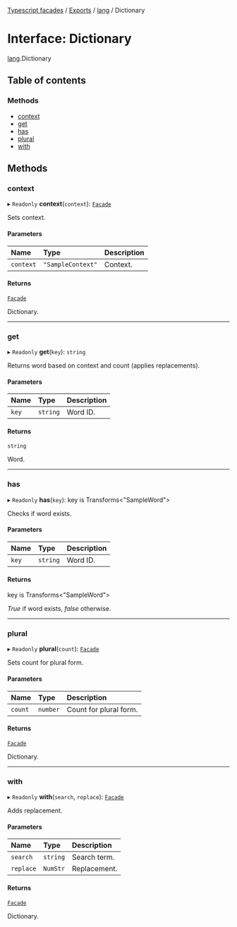 [Typescript facades](../index.md) / [Exports](../modules.md) / [lang](../modules/lang.md) / Dictionary

# Interface: Dictionary

[lang](../modules/lang.md).Dictionary

## Table of contents

### Methods

- [context](lang.Dictionary.md#context)
- [get](lang.Dictionary.md#get)
- [has](lang.Dictionary.md#has)
- [plural](lang.Dictionary.md#plural)
- [with](lang.Dictionary.md#with)

## Methods

### context

▸ `Readonly` **context**(`context`): [`Facade`](../modules/lang.md#facade)

Sets context.

#### Parameters

| Name | Type | Description |
| :------ | :------ | :------ |
| `context` | ``"SampleContext"`` | Context. |

#### Returns

[`Facade`](../modules/lang.md#facade)

Dictionary.

___

### get

▸ `Readonly` **get**(`key`): `string`

Returns word based on context and count (applies replacements).

#### Parameters

| Name | Type | Description |
| :------ | :------ | :------ |
| `key` | `string` | Word ID. |

#### Returns

`string`

Word.

___

### has

▸ `Readonly` **has**(`key`): key is Transforms<"SampleWord"\>

Checks if word exists.

#### Parameters

| Name | Type | Description |
| :------ | :------ | :------ |
| `key` | `string` | Word ID. |

#### Returns

key is Transforms<"SampleWord"\>

_True_ if word exists, _false_ otherwise.

___

### plural

▸ `Readonly` **plural**(`count`): [`Facade`](../modules/lang.md#facade)

Sets count for plural form.

#### Parameters

| Name | Type | Description |
| :------ | :------ | :------ |
| `count` | `number` | Count for plural form. |

#### Returns

[`Facade`](../modules/lang.md#facade)

Dictionary.

___

### with

▸ `Readonly` **with**(`search`, `replace`): [`Facade`](../modules/lang.md#facade)

Adds replacement.

#### Parameters

| Name | Type | Description |
| :------ | :------ | :------ |
| `search` | `string` | Search term. |
| `replace` | `NumStr` | Replacement. |

#### Returns

[`Facade`](../modules/lang.md#facade)

Dictionary.

